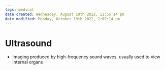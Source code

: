```yaml
---
tags: medical
date created: Wednesday, August 10th 2022, 11:56:14 pm
date modified: Monday, October 10th 2022, 2:02:14 pm
---
```


# Ultrasound
- Imaging produced by high-frequency sound waves, usually used to view internal organs

